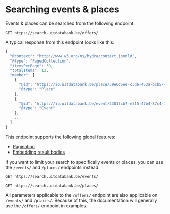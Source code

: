 # Searching events & places

Events & places can be searched from the following endpoint:

```
GET https://search.uitdatabank.be/offers/
```

A typical response from this endpoint looks like this:

```js
{
  "@context": "http://www.w3.org/ns/hydra/context.jsonld",
  "@type": "PagedCollection",
  "itemsPerPage": 30,
  "totalItems": 12,
  "member": [
    {
      "@id": "https://io.uitdatabank.be/place/39e6d5ee-c3d6-453a-bcb5-4e6e0eaf7054",
      "@type": "Place"
    },
    {
      "@id": "https://io.uitdatabank.be/event/23017cb7-e515-47b4-87c4-780735acc942",
      "@type": "Event"
    },
    ...
  ]
}
```

This endpoint supports the following global features:

* [Pagination](/getting_started/pagination.md)
* [Embedding result bodies](/getting_started/embedding-full-result-bodies.md)

If you want to limit your search to specifically events or places, you can use the `/events/` and `/places/` endpoints instead:

```
GET https://search.uitdatabank.be/events/
```

```
GET https://search.uitdatabank.be/places/
```

All parameters applicable to the `/offers/` endpoint are also applicable on `/events/` and `/places/`. Because of this, the documentation will generally use the `/offers/` endpoint in examples.